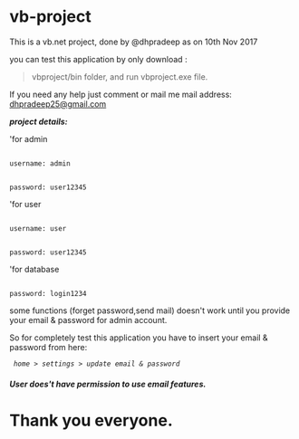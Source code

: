 # vb-project
This is a vb.net project, done by @dhpradeep as on 10th Nov 2017

you can test this application by only download :
> vbproject/bin folder, and run vbproject.exe file.

If you need any help just comment or mail me
mail address: dhpradeep25@gmail.com

<i><b> project details: </b></i>

'for admin

<code>
username: admin

password: user12345
</code>

'for user

<code>
username: user

password: user12345
</code>

'for database

<code>
password: login1234
</code>

some functions (forget password,send mail) doesn't work until you provide your email & password for admin account.

So for completely test this application you have to insert your email & password from here:

<i><code> home > settings > update email & password </code></i>

<h5><i> User does't have permission to use email features. </i></h5>

# Thank you everyone.

